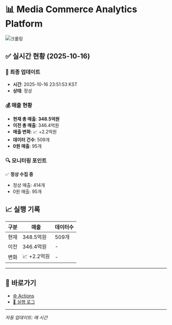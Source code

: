 # 📊 Media Commerce Analytics Platform

![크롤링](https://img.shields.io/badge/크롤링-정상-green)

## ✅ 실시간 현황 (2025-10-16)

### 📍 최종 업데이트
- **시간**: 2025-10-16 23:51:53 KST
- **상태**: 정상

### 💰 매출 현황
- **현재 총 매출**: **348.5억원**
- **이전 총 매출**: 346.4억원
- **매출 변화**: 📈 +2.2억원
- **데이터 건수**: 509개
- **0원 매출**: 95개

### 🔍 모니터링 포인트

✅ **정상 수집 중**
- 정상 매출: 414개
- 0원 매출: 95개


## 📈 실행 기록

| 구분 | 매출 | 데이터수 |
|------|------|----------|
| 현재 | 348.5억원 | 509개 |
| 이전 | 346.4억원 | - |
| 변화 | 📈 +2.2억원 | - |

---

## 🔗 바로가기

- [⚙️ Actions](../../actions)
- [📝 실행 로그](../../actions/workflows/daily_scraping.yml)

---

*자동 업데이트: 매 시간*
